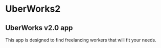 # UberWorks2
UberWorks v2.0 app
-------------------------------------
This app is designed to find freelancing workers that will fit your needs.
